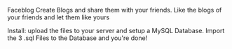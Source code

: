 Faceblog
Create Blogs and share them with your friends.
Like the blogs of your friends and let them like yours

Install:
upload the files to your server and setup a MySQL Database.
Import the 3 .sql Files to the Database and you're done!
